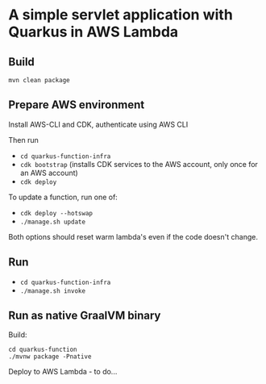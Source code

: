 # A simple servlet application with Quarkus in AWS Lambda

## Build

```
mvn clean package
```

## Prepare AWS environment

Install AWS-CLI and CDK, authenticate using AWS CLI

Then run

* `cd quarkus-function-infra`
* `cdk bootstrap` (installs CDK services to the AWS account, only once for an AWS account)
* `cdk deploy`

To update a function, run one of:

* `cdk deploy --hotswap`
* `./manage.sh update`

Both options should reset warm lambda's even if the code doesn't change.

## Run

* `cd quarkus-function-infra`
* `./manage.sh invoke`

## Run as native GraalVM binary

Build:

```
cd quarkus-function
./mvnw package -Pnative
```

Deploy to AWS Lambda - to do...
